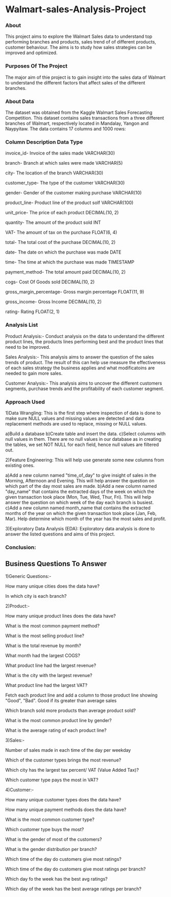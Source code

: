 # Walmart-sales-Analysis-Project
### About
This project aims to explore the Walmart Sales data to understand top performing branches and products, sales trend of of different products, customer behaviour. The aims is to study how sales strategies can be improved and optimized. 

### Purposes Of The Project
The major aim of thie project is to gain insight into the sales data of Walmart to understand the different factors that affect sales of the different branches.

### About Data
The dataset was obtained from the Kaggle Walmart Sales Forecasting Competition. This dataset contains sales transactions from a three different branches of Walmart, respectively located in Mandalay, Yangon and Naypyitaw. The data contains 17 columns and 1000 rows:

### Column	Description	Data Type
invoice_id-	Invoice of the sales made	VARCHAR(30)

branch-	Branch at which sales were made	VARCHAR(5)

city-	The location of the branch	VARCHAR(30)

customer_type-	The type of the customer	VARCHAR(30)

gender-	Gender of the customer making purchase	VARCHAR(10)

product_line-	Product line of the product solf	VARCHAR(100)

unit_price-	The price of each product	DECIMAL(10, 2)

quantity-	The amount of the product sold	INT

VAT-	The amount of tax on the purchase	FLOAT(6, 4)

total-	The total cost of the purchase	DECIMAL(10, 2)

date-	The date on which the purchase was made	DATE

time-	The time at which the purchase was made	TIMESTAMP

payment_method-	The total amount paid	DECIMAL(10, 2)

cogs-	Cost Of Goods sold	DECIMAL(10, 2)

gross_margin_percentage-	Gross margin percentage	FLOAT(11, 9)

gross_income-	Gross Income	DECIMAL(10, 2)

rating-	Rating	FLOAT(2, 1)

### Analysis List
Product Analysis:-
Conduct analysis on the data to understand the different product lines, the products lines performing best and the product lines that need to be improved.

Sales Analysis:-
This analysis aims to answer the question of the sales trends of product. The result of this can help use measure the effectiveness of each sales strategy the business applies and what modificatoins are needed to gain more sales.

Customer Analysis:-
This analysis aims to uncover the different customers segments, purchase trends and the profitability of each customer segment.

### Approach Used
1)Data Wrangling: This is the first step where inspection of data is done to make sure NULL values and missing values are detected and data replacement methods are used to replace, missing or NULL values.

 a)Build a database
 b)Create table and insert the data.
 c)Select columns with null values in them. There are no null values in our database as in creating the tables, we set NOT NULL for each field, hence null values are 
  filtered out.
  
2)Feature Engineering: This will help use generate some new columns from existing ones.

 a)Add a new column named "time_of_day" to give insight of sales in the Morning, Afternoon and Evening. This will help answer the question on which part of the day most sales are made.
 b)Add a new column named "day_name" that contains the extracted days of the week on which the given transaction took place (Mon, Tue, Wed, Thur, Fri). This will help answer 
 the question on which week of the day each branch is busiest.
 c)Add a new column named month_name that contains the extracted months of the year on which the given transaction took place (Jan, Feb, Mar). Help determine which month of 
 the year has the most sales and profit.
 
3)Exploratory Data Analysis (EDA): Exploratory data analysis is done to answer the listed questions and aims of this project.

### Conclusion:
## Business Questions To Answer

1)Generic Questions:-

How many unique cities does the data have?

In which city is each branch?

2)Product:-

How many unique product lines does the data have?

What is the most common payment method?

What is the most selling product line?

What is the total revenue by month?

What month had the largest COGS?

What product line had the largest revenue?

What is the city with the largest revenue?

What product line had the largest VAT?

Fetch each product line and add a column to those product line showing "Good", "Bad". Good if its greater than average sales

Which branch sold more products than average product sold?

What is the most common product line by gender?

What is the average rating of each product line?

3)Sales:-

Number of sales made in each time of the day per weekday

Which of the customer types brings the most revenue?

Which city has the largest tax percent/ VAT (Value Added Tax)?

Which customer type pays the most in VAT?

4)Customer:-

How many unique customer types does the data have?

How many unique payment methods does the data have?

What is the most common customer type?

Which customer type buys the most?

What is the gender of most of the customers?

What is the gender distribution per branch?

Which time of the day do customers give most ratings?

Which time of the day do customers give most ratings per branch?

Which day fo the week has the best avg ratings?

Which day of the week has the best average ratings per branch?

